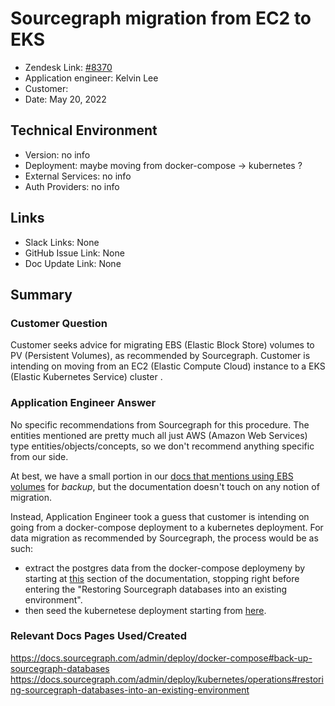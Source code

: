 
# Sourcegraph migration from EC2 to EKS <!-- Ticket Title  Hint: include keywords to make it searchable -->

- Zendesk Link: [#8370](https://sourcegraph.zendesk.com/agent/tickets/8370)
- Application engineer: Kelvin Lee
- Customer: <!-- Redact if this contains personally identifying information -->
- Date: May 20, 2022

<!-- Data populated from integration, speak to Ben Gordon or Michael Bali if not working -->
<!-- During Internal team trial, fill missing data manually (we are waiting for all data to sync) -->

## Technical Environment
- Version: no info
- Deployment: maybe moving from docker-compose -> kubernetes ?
- External Services: no info
- Auth Providers: no info


## Links
<!-- Data for application engineer manual entry -->
- Slack Links: None
- GitHub Issue Link: None
- Doc Update Link: None

## Summary
### Customer Question
Customer seeks advice for migrating EBS (Elastic Block Store) volumes to PV (Persistent Volumes), as recommended by Sourcegraph. Customer is intending on moving from an EC2 (Elastic Compute Cloud) instance to a EKS (Elastic Kubernetes Service) cluster .

### Application Engineer Answer
No specific recommendations from Sourcegraph for this procedure. The entities mentioned are pretty much all just AWS (Amazon Web Services) type entities/objects/concepts, so we don't recommend anything specific from our side.

At best, we have a small portion in our [docs that mentions using EBS volumes](https://docs.sourcegraph.com/admin/deploy/docker-compose/aws#:~:text=(recommended)%20The%20most%20straightforward%20method%20to%20backup%20this%20data%20is%20to%20snapshot%20the%20entire%20/mnt/docker%2Ddata%20EBS%20disk%20on%20an%20automatic%2C%20scheduled%20basis.) for _backup_, but the documentation doesn't touch on any notion of migration.

Instead, Application Engineer took a guess that customer is intending on going from a docker-compose deployment to a kubernetes deployment. For data migration as recommended by Sourcegraph, the process would be as such:
- extract the postgres data from the docker-compose deploymeny by starting at [this](https://docs.sourcegraph.com/admin/deploy/docker-compose#back-up-sourcegraph-databases) section of the documentation, stopping right before entering the "Restoring Sourcegraph databases into an existing environment".
- then seed the kubernetese deployment starting from [here](https://docs.sourcegraph.com/admin/deploy/kubernetes/operations#restoring-sourcegraph-databases-into-an-existing-environment). 

### Relevant Docs Pages Used/Created
https://docs.sourcegraph.com/admin/deploy/docker-compose#back-up-sourcegraph-databases
https://docs.sourcegraph.com/admin/deploy/kubernetes/operations#restoring-sourcegraph-databases-into-an-existing-environment

<!-- Once complete, upload a copy to https://github.com/sourcegraph/support-tools-internal/tree/main/resolved-tickets as a .md file -->
<!-- Name the file 8370.md -->
